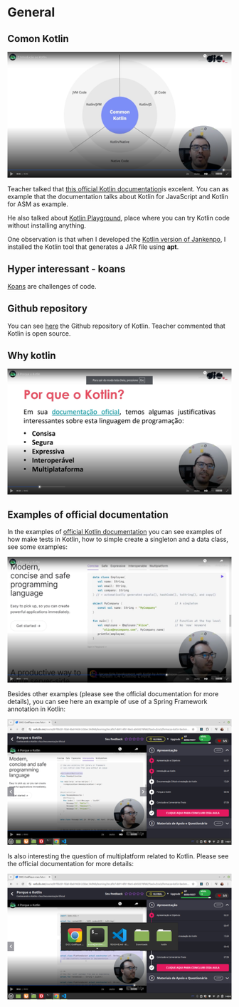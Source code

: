 # General

## Comon Kotlin

![common kotlin](images/common-kotlin.png)

Teacher talked that [this official Kotlin documentation](https://kotlinlang.org/docs/home.html)is excelent. You can as example that the documentation talks about Kotlin for JavaScript and Kotlin for ASM as example.

He also talked about [Kotlin Playground](https://play.kotlinlang.org/), place where you can try Kotlin code without installing anything.

One observation is that when I developed the [Kotlin version of Jankenpo](https://github.com/andreterceiro/jankenpo-kotlin), I installed the Kotlin tool that generates a JAR file using **apt**.


## Hyper interessant - koans

[Koans](https://play.kotlinlang.org/koans/overview) are challenges of code.


## Github repository

You can see [here](https://github.com/JetBrains/kotlin) the Github repository of Kotlin. Teacher commented that Kotlin is open source.


## Why kotlin

![why kotlin](images/why-kotlin.png)


## Examples of official documentation

In the examples of [official Kotlin documentation](https://kotlinlang.org/docs/home.html) you can see examples of how make tests in Kotlin, how to simple create a singleton and a data class, see some examples:

![examples of official documentation](images/examples-of-official-documentation.png)

Besides other examples (please see the official documentation for more details), you can see here an example of use of a Spring Framework annotation in Kotlin:

![kotlin-spring](images/kotlin-spring.png)

Is also interesting the question of multiplatform related to Kotlin. Please see the official documentation for more details:

![kotlin multiplatform](images/kotlin-multiplatform.png)